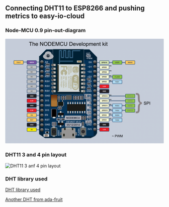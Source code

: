 ## Connecting DHT11 to ESP8266 and pushing metrics to easy-io-cloud

### Node-MCU 0.9 pin-out-diagram
![Node mcu pin out 0.9](assests/NodeMCU_v0.9_Pinout.png "Node mcu pin out 0.9")

### DHT11 3 and 4 pin layout
![DHT11 3 anf 4 pin layout](DHT11-Pinout-for-three-pin-and-four-pin-types-2.jpg "DHT11 3 anf 4 pin layout")

 
### DHT library used
[DHT library used](https://github.com/iot-playground/EasyIoT-Cloud/tree/master/libraries/DHT)

[Another DHT from ada-fruit](https://github.com/adafruit/DHT-sensor-library)
